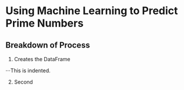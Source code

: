 # Using Machine Learning to Predict Prime Numbers


## Breakdown of Process
1. Creates the DataFrame

⋅⋅⋅This is indented.

2. Second
